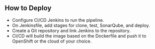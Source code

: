 ## How to Deploy

- Configure CI/CD Jenkins to run the pipeline.
- On Jenkinsfile, add stages for clone, test, SonarQube, and deploy.
- Create a Git repository and link Jenkins to the repository.
- CI/CD will build the image based on the Dockerfile and push it to OpenShift or the cloud of your choice.  
